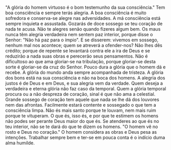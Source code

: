 "A glória do homem virtuoso é o bom testemunho da sua consciência." Tem boa consciência e sempre terás alegria. A boa consciência é muito sofredora e conserva-se alegre nas adversidades. A má consciência está sempre inquieta e assustada. Gozarás de doce sossego se teu coração de nada te acusa. Não te alegres senão quando fizeres algum bem. Os maus nunca têm alegria verdadeira nem sentem paz interior, porque disse o Senhor: "Não há paz para o ímpio". E se disserem: vivemos em sossego, nenhum mal nos acontece; quem se atreverá a ofender-nos? Não lhes dês crédito; porque de repente se levantará contra ele a ira de Deus e se reduzirão a nada suas obras e perecerão seus pensamentos. Não é dificultoso ao que ama gloriar-se na tribulação, porque gloriar-se desta sorte é gloriar-se da cruz do Senhor. Pouco dura a glória que o homem dá e recebe. A glória do mundo anda sempre acompanhada de tristeza. A glória dos bons está na sua consciência e não na boca dos homens. A alegria dos justos é de Deus e em Deus, e sua alegria vem da verdade. Quem deseja a verdadeira e eterna glória não faz caso da temporal. Quem a glória temporal procura ou a não despreza de coração, sinal é que não ama a celestial. Grande sossego de coração tem aquele que nada se lhe dá dos louvores nem das afrontas. Facilmente estará contente e sossegado o que tem a consciência limpa. Não és mais santo porque te louvam, nem mais ruim porque te vituperam. O que és, isso és, e por que te estimem os homens não podes ser perante Deus maior do que és. Se atenderes ao que és no teu interior, não se te dará do que te dizem os homens. "O homem vê no rosto e Deus no coração." O homem considera as obras e Deus pesa as intenções. Trabalhar sempre bem e ter-se em pouca conta é o indício duma alma humilde.